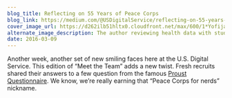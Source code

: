 ```yaml
---
blog_title: Reflecting on 55 Years of Peace Corps
blog_link: https://medium.com/@USDigitalService/reflecting-on-55-years-of-peace-corps-b8450f1d1524
cover_image_url: https://d262ilb51hltx0.cloudfront.net/max/600/1*YofijaHSBgeb3ad7cxhzhw.png
alternate_image_description: The author reviewing health data with students
date: 2016-03-09
---
```


Another week, another set of new smiling faces here at the U.S. Digital Service. This edition of “Meet the Team” adds a new twist. Fresh recruits shared their answers to a few question from the famous [Proust Questionnaire](https://en.wikipedia.org/wiki/Proust_Questionnaire). We know, we’re really earning that “Peace Corps for nerds” nickname.
